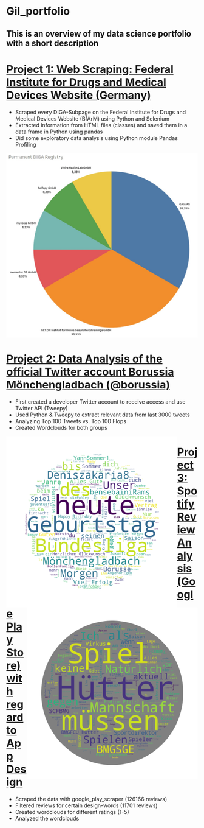 # Gil_portfolio

## This is an overview of my data science portfolio with a short description

# [Project 1: Web Scraping: Federal Institute for Drugs and Medical Devices Website (Germany)](https://github.com/DrDataPsych/bfarmWebScrap)
- Scraped every DIGA-Subpage on the Federal Institute for Drugs and Medical Devices Website (BfArM) using Python and Selenium
- Extracted information from HTML files (classes) and saved them in a data frame in Python using pandas
- Did some exploratory data analysis using Python module Pandas Profiling

<img src="https://github.com/DrDataPsych/gil_portfolio/blob/main/images/donut.jpg" width=600 align=middle>

# [Project 2: Data Analysis of the official Twitter account Borussia Mönchengladbach (@borussia)](https://github.com/DrDataPsych/BMG)

- First created a developer Twitter account to receive access and use Twitter API (Tweepy)
- Used Python & Tweepy to extract relevant data from last 3000 tweets
- Analyzing Top 100 Tweets vs. Top 100 Flops
- Created Wordclouds for both groups


<img src="https://github.com/DrDataPsych/gil_portfolio/blob/main/images/top100_wordcloud.png" width=450 align=left> <img src="https://github.com/DrDataPsych/gil_portfolio/blob/main/images/flop100.png" width=450 align=right>

# [Project 3: Spotify Review Analysis (Google Play Store) with regard to App Design](https://github.com/DrDataPsych/Spotify)
- Scraped the data with google_play_scraper (126166 reviews)
- Filtered reviews for certain design-words (11701 reviews)
- Created wordclouds for different ratings (1-5)
- Analyzed the wordclouds
